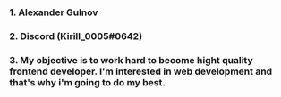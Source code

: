 ### 1. Alexander Gulnov

### 2. Discord (Kirill_0005#0642)

### 3. My objective is to work hard to become hight quality frontend developer. I'm interested in web development and that's why i'm going to do my best.
